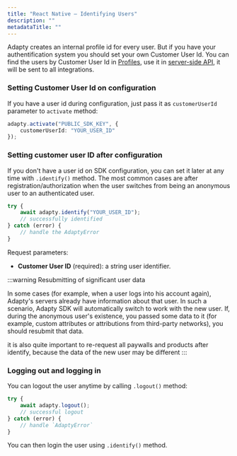 ```yaml
---
title: "React Native — Identifying Users"
description: ""
metadataTitle: ""
---
```


Adapty creates an internal profile id for every user. But if you have your authentification system you should set your own Customer User Id. You can find the users by Customer User Id in [Profiles](profiles-crm), use it in [server-side API](getting-started-with-server-side-api), it will be sent to all integrations.

### Setting Customer User Id on configuration

If you have a user id during configuration, just pass it as `customerUserId` parameter to `activate` method:

```typescript title="Typescript"
adapty.activate("PUBLIC_SDK_KEY", {
	customerUserId: "YOUR_USER_ID"
});
```

### Setting customer user ID after configuration

If you don't have a user id on SDK configuration, you can set it later at any time with `.identify()` method. The most common cases are after registration/authorization when the user switches from being an anonymous user to an authenticated user.

```typescript title="Typescript"
try {
	await adapty.identify("YOUR_USER_ID");
	// successfully identified
} catch (error) {
	// handle the AdaptyError
}
```

Request parameters:

- **Customer User ID** (required): a string user identifier.

:::warning
Resubmitting of significant user data

In some cases (for example, when a user logs into his account again), Adapty's servers already have information about that user. In such a scenario, Adapty SDK will automatically switch to work with the new user. If, during the anonymous user's existence, you passed some data to it (for example, custom attributes or attributions from third-party networks), you should resubmit that data.

it is also quite important to re-request all paywalls and products after identify, because the data of the new user may be different
:::

### Logging out and logging in

You can logout the user anytime by calling `.logout()` method:

```typescript title="Typescript"
try {
	await adapty.logout();
	// successful logout
} catch (error) {
	// handle `AdaptyError`
}
```

You can then login the user using `.identify()` method.